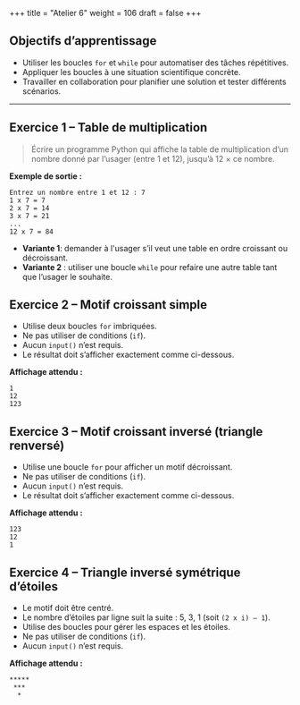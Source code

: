 +++
title = "Atelier 6"
weight = 106
draft = false
+++


## Objectifs d’apprentissage

* Utiliser les boucles `for` et `while` pour automatiser des tâches répétitives.
* Appliquer les boucles à une situation scientifique concrète.
* Travailler en collaboration pour planifier une solution et tester différents scénarios.

---

## Exercice 1 – Table de multiplication

> Écrire un programme Python qui affiche la table de multiplication d’un nombre donné par l’usager (entre 1 et 12), jusqu’à 12 × ce nombre.

**Exemple de sortie :**
```
Entrez un nombre entre 1 et 12 : 7
1 x 7 = 7
2 x 7 = 14
3 x 7 = 21
...
12 x 7 = 84
```

* **Variante 1**: demander à l'usager s’il veut une table en ordre croissant ou décroissant.
* **Variante 2** : utiliser une boucle `while` pour refaire une autre table tant que l’usager le souhaite.


## Exercice 2 – Motif croissant simple

* Utilise deux boucles `for` imbriquées.
* Ne pas utiliser de conditions (`if`).
* Aucun `input()` n’est requis.
* Le résultat doit s’afficher exactement comme ci-dessous.

**Affichage attendu :**
```
1
12
123
```


## Exercice 3 – Motif croissant inversé (triangle renversé)

* Utilise une boucle `for` pour afficher un motif décroissant.
* Ne pas utiliser de conditions (`if`).
* Aucun `input()` n’est requis.
* Le résultat doit s’afficher exactement comme ci-dessous.

**Affichage attendu :**
```
123
12
1
```

## Exercice 4 – Triangle inversé symétrique d’étoiles

* Le motif doit être centré.
* Le nombre d’étoiles par ligne suit la suite : 5, 3, 1 (soit `(2 x i) – 1`).
* Utilise des boucles pour gérer les espaces et les étoiles.
* Ne pas utiliser de conditions (`if`).
* Aucun `input()` n’est requis.

**Affichage attendu :**
```
*****
 ***
  *
```

